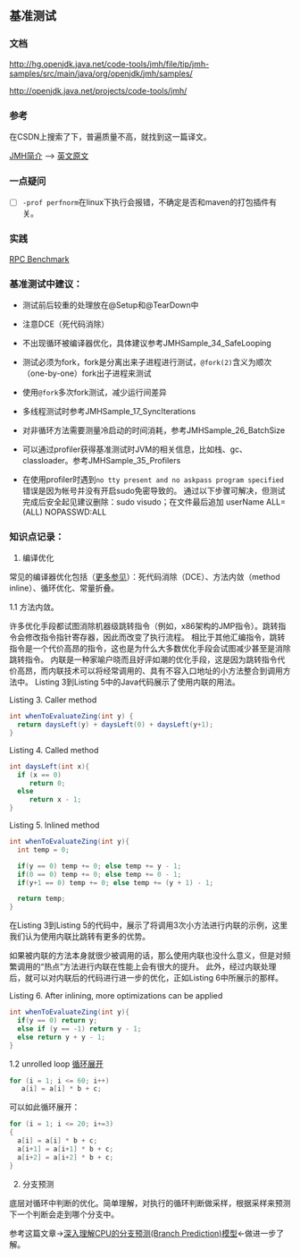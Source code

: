 ## 基准测试

### 文档

http://hg.openjdk.java.net/code-tools/jmh/file/tip/jmh-samples/src/main/java/org/openjdk/jmh/samples/

http://openjdk.java.net/projects/code-tools/jmh/

### 参考

在CSDN上搜索了下，普遍质量不高，就找到这一篇译文。

[JMH简介](http://www.importnew.com/18084.html) --> [英文原文](http://java-performance.info/jmh/)

### 一点疑问

- [ ] `-prof perfnorm`在linux下执行会报错，不确定是否和maven的打包插件有关。

### 实践

[RPC Benchmark](https://github.com/hank-whu/rpc-benchmark)

### 基准测试中建议：

- 测试前后较重的处理放在@Setup和@TearDown中

- 注意DCE（死代码消除）

- 不出现循环被编译器优化，具体建议参考JMHSample_34_SafeLooping

- 测试必须为fork，fork是分离出来子进程进行测试，`@fork(2)`含义为顺次（one-by-one）fork出子进程来测试

- 使用`@fork`多次fork测试，减少运行间差异

- 多线程测试时参考JMHSample_17_SyncIterations

- 对非循环方法需要测量冷启动的时间消耗，参考JMHSample_26_BatchSize

- 可以通过profiler获得基准测试时JVM的相关信息，比如栈、gc、classloader。参考JMHSample_35_Profilers

- 在使用profiler时遇到`no tty present and no askpass program specified`错误是因为帐号并没有开启sudo免密导致的。
    通过以下步骤可解决，但测试完成后安全起见建议删除：sudo visudo；在文件最后追加 userName ALL=(ALL) NOPASSWD:ALL

### 知识点记录：

1. 编译优化

常见的编译器优化包括（[更多参见](http://www.importnew.com/2009.html)）：死代码消除（DCE）、方法内敛（method inline）、循环优化、常量折叠。

1.1 方法内敛。

许多优化手段都试图消除机器级跳转指令（例如，x86架构的JMP指令）。跳转指令会修改指令指针寄存器，因此而改变了执行流程。
相比于其他汇编指令，跳转指令是一个代价高昂的指令，这也是为什么大多数优化手段会试图减少甚至是消除跳转指令。
内联是一种家喻户晓而且好评如潮的优化手段，这是因为跳转指令代价高昂，而内联技术可以将经常调用的、具有不容入口地址的小方法整合到调用方法中。
Listing 3到Listing 5中的Java代码展示了使用内联的用法。

Listing 3. Caller method
``` java
int whenToEvaluateZing(int y) {
  return daysLeft(y) + daysLeft(0) + daysLeft(y+1);
}
```
Listing 4. Called method
``` java
int daysLeft(int x){
  if (x == 0)
     return 0;
  else
     return x - 1;
}
```
Listing 5. Inlined method
``` java
int whenToEvaluateZing(int y){
  int temp = 0;

  if(y == 0) temp += 0; else temp += y - 1;
  if(0 == 0) temp += 0; else temp += 0 - 1;
  if(y+1 == 0) temp += 0; else temp += (y + 1) - 1;

  return temp;
}
```

在Listing 3到Listing 5的代码中，展示了将调用3次小方法进行内联的示例，这里我们认为使用内联比跳转有更多的优势。

如果被内联的方法本身就很少被调用的话，那么使用内联也没什么意义，但是对频繁调用的“热点”方法进行内联在性能上会有很大的提升。
此外，经过内联处理后，就可以对内联后的代码进行进一步的优化，正如Listing 6中所展示的那样。

Listing 6. After inlining, more optimizations can be applied
```java
int whenToEvaluateZing(int y){
  if(y == 0) return y;
  else if (y == -1) return y - 1;
  else return y + y - 1;
}
```

1.2 unrolled loop [循环展开](https://zh.wikipedia.org/wiki/%E5%BE%AA%E7%8E%AF%E5%B1%95%E5%BC%80)

```java
for (i = 1; i <= 60; i++)
   a[i] = a[i] * b + c;
```

可以如此循环展开：

```java
for (i = 1; i <= 20; i+=3)
{
  a[i] = a[i] * b + c;
  a[i+1] = a[i+1] * b + c;
  a[i+2] = a[i+2] * b + c;
}
```
2. 分支预测

底层对循环中判断的优化。简单理解，对执行的循环判断做采样，根据采样来预测下一个判断会走到哪个分支中。

参考这篇文章->[深入理解CPU的分支预测(Branch Prediction)模型](https://zhuanlan.zhihu.com/p/22469702)<-做进一步了解。
